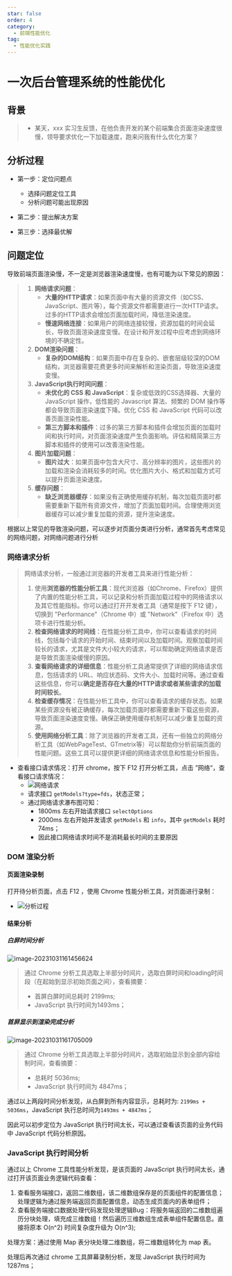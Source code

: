 ```yaml
---
star: false
order: 4
category:
  - 前端性能优化
tag:
  - 性能优化实践
---
```



# 一次后台管理系统的性能优化

## 背景

> * 某天，xxx 实习生反馈，在他负责开发的某个前端集合页面渲染速度很慢，领导要求优化一下加载速度，跑来问我有什么优化方案？

## 分析过程

* 第一步：定位问题点
  * 选择问题定位工具
  * 分析问题可能出现原因

* 第二步：提出解决方案
* 第三步：选择最优解

## 问题定位

导致前端页面渲染慢，不一定是浏览器渲染速度慢，也有可能为以下常见的原因：

> 1. **网络请求问题**：
>    - **大量的HTTP请求**：如果页面中有大量的资源文件（如CSS、JavaScript、图片等），每个资源文件都需要进行一次HTTP请求。过多的HTTP请求会增加页面加载时间，降低渲染速度。
>    - **慢速网络连接**：如果用户的网络连接较慢，资源加载的时间会延长，导致页面渲染速度变慢。在设计和开发过程中应考虑到网络环境的不确定性。
> 2. **DOM渲染问题**：
>    - **复杂的DOM结构**：如果页面中存在复杂的、嵌套层级较深的DOM结构，浏览器需要花费更多时间来解析和渲染页面，导致渲染速度变慢。
> 3. **JavaScript执行时间问题**：
>    - **未优化的 CSS 和 JavaScript**：复杂或低效的CSS选择器、大量的 JavaScript 操作，低性能的  Javascript  算法、频繁的 DOM 操作等都会导致页面渲染速度下降。优化 CSS 和 JavaScript 代码可以改善页面渲染性能。
>    - **第三方脚本和插件**：过多的第三方脚本和插件会增加页面的加载时间和执行时间，对页面渲染速度产生负面影响。评估和精简第三方脚本和插件的使用可以改善渲染性能。
> 4. **图片加载问题**：
>    - **图片过大**：如果页面中包含大尺寸、高分辨率的图片，这些图片的加载和渲染会消耗较多的时间。优化图片大小、格式和加载方式可以提升页面渲染速度。
> 5. **缓存问题**：
>    - **缺乏浏览器缓存**：如果没有正确使用缓存机制，每次加载页面时都需要重新下载所有资源文件，增加了页面加载时间。合理使用浏览器缓存可以减少重复加载的资源，提升渲染速度。

根据以上常见的导致渲染问题，可以逐步对页面分类进行分析，通常首先考虑常见的网络问题，对网络问题进行分析

### 网络请求分析

> 网络请求分析，一般通过浏览器的开发者工具来进行性能分析：
>
> 1. 使用**浏览器的性能分析工具**：现代浏览器（如Chrome、Firefox）提供了内置的性能分析工具，可以记录和分析页面加载过程中的网络请求以及其它性能指标。你可以通过打开开发者工具（通常是按下 F12 键），切换到 "Performance"（Chrome 中）或 "Network"（Firefox 中）选项卡进行性能分析。
> 2. **检查网络请求的时间线**：在性能分析工具中，你可以查看请求的时间线，包括每个请求的开始时间、结束时间以及加载时间。观察加载时间较长的请求，尤其是文件大小较大的请求，可以帮助确定网络请求是否是导致页面渲染缓慢的原因。
> 3. **查看网络请求的详细信息**：性能分析工具通常提供了详细的网络请求信息，包括请求的 URL、响应状态码、文件大小、加载时间等。通过查看这些信息，你可以**确定是否存在大量的HTTP请求或者某些请求的加载时间较长**。
> 4. **检查缓存情况**：在性能分析工具中，你可以查看请求的缓存状态。如果某些资源没有被正确缓存，每次加载页面时都需要重新下载这些资源，导致页面渲染速度变慢。确保正确使用缓存机制可以减少重复加载的资源。
> 5. **使用网络分析工具**：除了浏览器的开发者工具，还有一些独立的网络分析工具（如WebPageTest、GTmetrix等）可以帮助你分析前端页面的性能问题。这些工具可以提供更详细的网络请求信息和性能分析报告。

* 查看接口请求情况：打开 chrome，按下 F12 打开分析工具，点击 ”网络“，查看接口请求情况：
  * ![网络请求](../images/网络请求.gif)
  * 请求接口  `getModels?type=fds`，状态正常；
  * 通过网络请求瀑布图可知：
    * 1800ms 左右开始请求接口 `selectOptions`
    * 2000ms 左右开始并发请求 `getModels` 和 `info`，其中 `getModels` 耗时 74ms；
    * 因此接口网络请求时间不是消耗最长时间的主要原因

### DOM 渲染分析

#### **页面渲染录制**

打开待分析页面，点击 F12 ，使用 Chrome 性能分析工具，对页面进行录制：

* ![分析过程](../images/分析过程.gif)

#### **结果分析**

##### **白屏时间分析**

![image-20231031161456624](../images/pmp-页面初始加载到完成全流程分析1.png)

> 通过 Chrome 分析工具选取上半部分时间片，选取白屏时间和loading时间段（在起始到显示初始页面之间），查看摘要：
>
> * 首屏白屏时间总耗时 2199ms;
> * JavaScript 执行时间为1493ms；



##### **首屏显示到渲染完成分析**

![image-20231031161705009](../images/pmp-页面初始加载到完成全流程分析2.png)

> 通过 Chrome 分析工具选取上半部分时间片，选取初始显示到全部内容绘制时间，查看摘要：
>
> * 总耗时 5036ms;
> * JavaScript 执行时间为 4847ms；

通过以上两段时间分析发现，从白屏到所有内容显示，总耗时为:  `2199ms +  5036ms`，JavaScript 执行总时间为`1493ms + 4847ms`；

因此可以初步定位为 JavaScript  执行时间太长，可以通过查看该页面的业务代码中 JavaScript  代码分析原因。

### JavaScript 执行时间分析

通过以上 Chrome 工具性能分析发现，是该页面的 JavaScript  执行时间太长，通过打开该页面业务逻辑代码查看：

1. 查看服务端接口，返回二维数组，该二维数组保存是的页面组件的配置信息；处理逻辑为通过服务端返回页面配置信息，动态生成页面内的表单组件；
2. 查看服务端接口数据处理代码发现处理逻辑Bug：将服务端返回的二维数组遍历分块处理，填充成三维数组！然后遍历三维数组生成表单组件配置信息。直接将原本 O(n^2)  时间复杂度升级为 O(n^3);

处理方案：通过使用 Map 表分块处理二维数组，将二维数组转化为 map 表。

处理后再次通过 chrome 工具屏幕录制分析，发现 JavaScript 执行时间为 1287ms；




